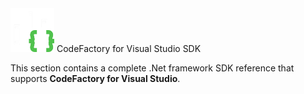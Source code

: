 <div class="article">
<a class="brand" >
<img src="../images/sdk.png" width=70 />
<span class="brand-title">CodeFactory for Visual Studio SDK</span>
</a>

This section contains a complete .Net framework SDK reference that supports **CodeFactory for Visual Studio**.

</div>